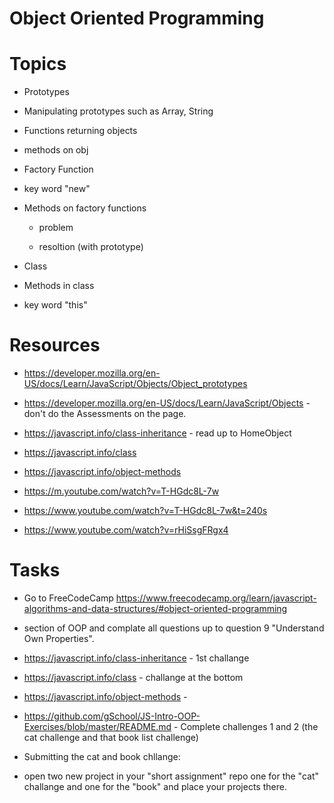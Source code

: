 # Object Oriented Programming

# Topics

- Prototypes

* Manipulating prototypes such as Array, String

- Functions returning objects

* methods on obj

- Factory Function

* key word "new"

* Methods on factory functions

  - problem

  - resoltion (with prototype)

* Class

* Methods in class

* key word "this"


# Resources

- https://developer.mozilla.org/en-US/docs/Learn/JavaScript/Objects/Object_prototypes

- https://developer.mozilla.org/en-US/docs/Learn/JavaScript/Objects - don't do the Assessments on the page.

- https://javascript.info/class-inheritance - read up to HomeObject

- https://javascript.info/class

- https://javascript.info/object-methods

- https://m.youtube.com/watch?v=T-HGdc8L-7w

- https://www.youtube.com/watch?v=T-HGdc8L-7w&t=240s

- https://www.youtube.com/watch?v=rHiSsgFRgx4

# Tasks

- Go to FreeCodeCamp https://www.freecodecamp.org/learn/javascript-algorithms-and-data-structures/#object-oriented-programming

- section of OOP and complate all questions up to question 9 "Understand Own Properties".

- https://javascript.info/class-inheritance - 1st challange

- https://javascript.info/class - challange at the bottom

- https://javascript.info/object-methods -

- https://github.com/gSchool/JS-Intro-OOP-Exercises/blob/master/README.md - Complete challenges 1 and 2 (the cat challenge and that book list challenge)

- Submitting the cat and book chllange:

- open two new project in your "short assignment" repo one for the "cat" challange and one for the "book" and place your projects there.
